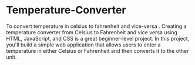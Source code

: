 # Temperature-Converter
To convert temperature in celsius to fahrenheit and vice-versa .
Creating a temperature converter from Celsius to Fahrenheit and vice versa using HTML, JavaScript, and CSS is a great beginner-level project. In this project, you'll build a simple web application that allows users to enter a temperature in either Celsius or Fahrenheit and then converts it to the other unit. 

